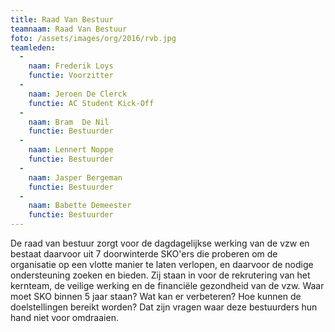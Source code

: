 ```yaml
---
title: Raad Van Bestuur
teamnaam: Raad Van Bestuur
foto: /assets/images/org/2016/rvb.jpg
teamleden:
  -
    naam: Frederik Loys
    functie: Voorzitter
  -
    naam: Jeroen De Clerck
    functie: AC Student Kick-Off
  -
    naam: Bram  De Nil
    functie: Bestuurder
  -
    naam: Lennert Noppe
    functie: Bestuurder
  -
    naam: Jasper Bergeman
    functie: Bestuurder
  -
    naam: Babette Demeester
    functie: Bestuurder
---
```


De raad van bestuur zorgt voor de dagdagelijkse werking van de vzw en bestaat daarvoor uit 7 doorwinterde SKO'ers die proberen om de organisatie op een vlotte manier te laten verlopen, en daarvoor de nodige ondersteuning zoeken en bieden. Zij staan in voor de rekrutering van het kernteam, de veilige werking en de financiële gezondheid van de vzw. Waar moet SKO binnen 5 jaar staan? Wat kan er verbeteren? Hoe kunnen de doelstellingen bereikt worden? Dat zijn vragen waar deze bestuurders hun hand niet voor omdraaien.
